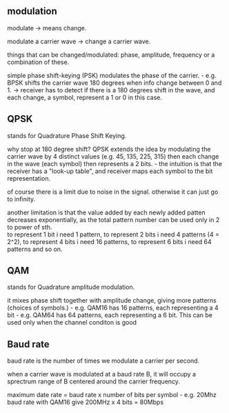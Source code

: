 modulation
--------------

modulate -> means change.

modulate a carrier wave -> change a carrier wave.

things that can be changed/modulated: phase, amplitude, frequency or a combination of these.

simple phase shift-keying (PSK) modulates the phase of the carrier. 
	- e.g. BPSK shifts the carrier wave 180 degrees when info change between 0 and 1. -> receiver has to detect if there is a 180 degrees shift in the wave, and each change, a symbol, represent a 1 or 0 in this case.

QPSK
---------------

stands for Quadrature Phase Shift Keying.

why stop at 180 degree shift? QPSK extends the idea by modulating the carrier wave by 4 distinct values (e.g. 45, 135, 225, 315) then each change in the wave (each symbol) then represents a 2 bits.
	- the intuition is that the receiver has a "look-up table", and receiver maps each symbol to the bit representation.

of course there is a limit due to noise in the signal. otherwise it can just go to infinity.

another limitation is that the value added by each newly added patten decreases exponentially, as the total pattern number can be used only in 2 to power of sth.  
to represent 1 bit i need 1 pattern, to represent 2 bits i need 4 patterns (4 = 2^2), to represent 4 bits i need 16 patterns, to represent 6 bits i need 64 patterns and so on.   

QAM
---------------------

stands for Quadrature amplitude modulation.

it mixes phase shift together with amplitude change, giving more patterns (choices of symbols.)
	- e.g. QAM16 has 16 patterns, each representing a 4 bit 
	- e.g. QAM64 has 64 patterns, each representing a 6 bit. This can be used only when the channel conditon is good

Baud rate
-----------------------

baud rate is the number of times we modulate a carrier per second.

when a carrier wave is modulated at a baud rate B, it will occupy a sprectrum range of B centered around the carrier frequency.

maximum date rate = baud rate x number of bits per symbol
	- e.g. 20Mhz baud rate with QAM16 give 200MHz x 4 bits = 80Mbps
